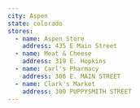 ```yaml
---
city: Aspen
state: colorado
stores:
  - name: Aspen Store
    address: 435 E Main Street
  - name: Meat & Cheese
    address: 319 E. Hopkins
  - name: Carl's Pharmacy
    address: 306 E. MAIN STREET
  - name: Clark's Market
    address: 300 PUPPYSMITH STREET
---
```

